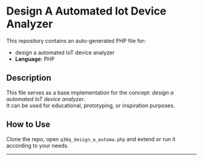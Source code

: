 # Design A Automated Iot Device Analyzer

This repository contains an auto-generated PHP file for:

- design a automated IoT device analyzer
- **Language**: PHP

## Description

This file serves as a base implementation for the concept: *design a automated IoT device analyzer*.  
It can be used for educational, prototyping, or inspiration purposes.

## How to Use

Clone the repo, open `q36q_design_a_automa.php` and extend or run it according to your needs.

---


